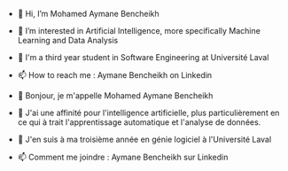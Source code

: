 - 👋 Hi, I’m Mohamed Aymane Bencheikh
- 👀 I’m interested in Artificial Intelligence, more specifically Machine Learning and Data Analysis
- 🌱 I'm a third year student in Software Engineering at Université Laval
- 📫 How to reach me : Aymane Bencheikh on Linkedin

- 👋 Bonjour, je m'appelle Mohamed Aymane Bencheikh
- 👀 J'ai une affinité pour l'intelligence artificielle, plus particulièrement en ce qui à trait l'apprentissage automatique et l'analyse de données.
- 🌱 J'en suis à ma troisième année en génie logiciel à l'Université Laval
- 📫 Comment me joindre : Aymane Bencheikh sur Linkedin
<!---
gexo173/gexo173 is a ✨ special ✨ repository because its `README.md` (this file) appears on your GitHub profile.
You can click the Preview link to take a look at your changes.
--->
